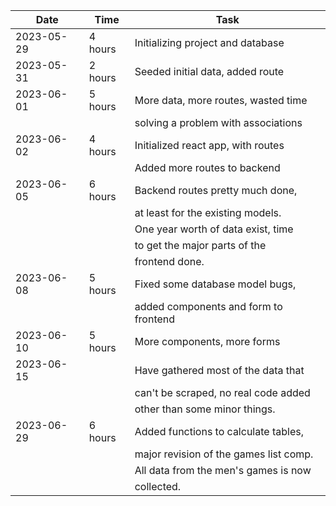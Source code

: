 | Date       | Time    | Task                                   |
| ---------- | ------- | -------------------------------------- |
| 2023-05-29 | 4 hours | Initializing project and database      |
| 2023-05-31 | 2 hours | Seeded initial data, added route       |
| 2023-06-01 | 5 hours | More data, more routes, wasted time    |
|            |         | solving a problem with associations    |
| 2023-06-02 | 4 hours | Initialized react app, with routes     |
|            |         | Added more routes to backend           |
| 2023-06-05 | 6 hours | Backend routes pretty much done,       |
|            |         | at least for the existing models.      |
|            |         | One year worth of data exist, time     |
|            |         | to get the major parts of the          |
|            |         | frontend done.                         |
| 2023-06-08 | 5 hours | Fixed some database model bugs,        |
|            |         | added components and form to frontend  |
| 2023-06-10 | 5 hours | More components, more forms            |
| 2023-06-15 |         | Have gathered most of the data that    |
|            |         | can't be scraped, no real code added   |
|            |         | other than some minor things.          |
| 2023-06-29 | 6 hours | Added functions to calculate tables,   |
|            |         | major revision of the games list comp. |
|            |         | All data from the men's games is now   |
|            |         | collected.                             |
